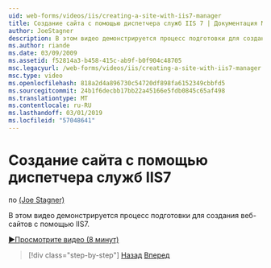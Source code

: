 ```yaml
---
uid: web-forms/videos/iis/creating-a-site-with-iis7-manager
title: Создание сайта с помощью диспетчера служб IIS 7 | Документация Майкрософт
author: JoeStagner
description: В этом видео демонстрируется процесс подготовки для создания веб-сайтов с помощью IIS7.
ms.author: riande
ms.date: 03/09/2009
ms.assetid: f52814a3-b458-415c-ab9f-b0f904c48705
msc.legacyurl: /web-forms/videos/iis/creating-a-site-with-iis7-manager
msc.type: video
ms.openlocfilehash: 818a2d4a896730c54720df898fa6152349cbbfd5
ms.sourcegitcommit: 24b1f6decbb17bb22a45166e5fdb0845c65af498
ms.translationtype: MT
ms.contentlocale: ru-RU
ms.lasthandoff: 03/01/2019
ms.locfileid: "57048641"
---
```

<a name="creating-a-site-with-iis7-manager"></a>Создание сайта с помощью диспетчера служб IIS7
====================
по [(Joe Stagner)](https://github.com/JoeStagner)

В этом видео демонстрируется процесс подготовки для создания веб-сайтов с помощью IIS7.

[&#9654;Просмотрите видео (8 минут)](https://channel9.msdn.com/Blogs/ASP-NET-Site-Videos/creating-a-site-with-iis7-manager)

> [!div class="step-by-step"]
> [Назад](troubleshooting-production-aspnet-apps.md)
> [Вперед](installing-ftp7.md)
